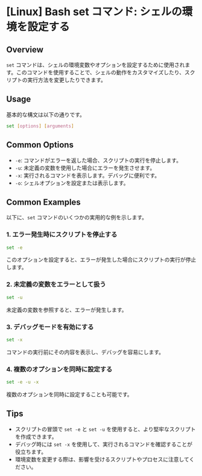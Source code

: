 # [Linux] Bash set コマンド: シェルの環境を設定する

## Overview
`set` コマンドは、シェルの環境変数やオプションを設定するために使用されます。このコマンドを使用することで、シェルの動作をカスタマイズしたり、スクリプトの実行方法を変更したりできます。

## Usage
基本的な構文は以下の通りです。

```bash
set [options] [arguments]
```

## Common Options
- `-e`: コマンドがエラーを返した場合、スクリプトの実行を停止します。
- `-u`: 未定義の変数を使用した場合にエラーを発生させます。
- `-x`: 実行されるコマンドを表示します。デバッグに便利です。
- `-o`: シェルオプションを設定または表示します。

## Common Examples
以下に、`set` コマンドのいくつかの実用的な例を示します。

### 1. エラー発生時にスクリプトを停止する
```bash
set -e
```
このオプションを設定すると、エラーが発生した場合にスクリプトの実行が停止します。

### 2. 未定義の変数をエラーとして扱う
```bash
set -u
```
未定義の変数を参照すると、エラーが発生します。

### 3. デバッグモードを有効にする
```bash
set -x
```
コマンドの実行前にその内容を表示し、デバッグを容易にします。

### 4. 複数のオプションを同時に設定する
```bash
set -e -u -x
```
複数のオプションを同時に設定することも可能です。

## Tips
- スクリプトの冒頭で `set -e` と `set -u` を使用すると、より堅牢なスクリプトを作成できます。
- デバッグ時には `set -x` を使用して、実行されるコマンドを確認することが役立ちます。
- 環境変数を変更する際は、影響を受けるスクリプトやプロセスに注意してください。